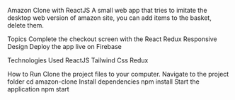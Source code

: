 Amazon Clone with ReactJS
A small web app that tries to imitate the desktop web version of amazon site, you can add items to the basket, delete them.

Topics
Complete the checkout screen with the React Redux
Responsive Design
Deploy the app live on Firebase

Technologies Used
ReactJS
Tailwind Css
Redux

How to Run
Clone the project files to your computer.
Navigate to the project folder cd amazon-clone
Install dependencies npm install
Start the application npm start
